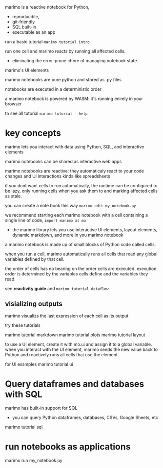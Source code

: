 marimo is a reactive notebook for Python,
- reproducible, 
- git-friendly 
- SQL built-in
- executable as an app

run a basic tutorial
`marimo tutorial intro`

run one cell and marimo reacts by running all affected cells.
- eliminating the error-prone chore of managing notebook state.

marimo's UI elements

marimo notebooks are pure python and stored as .py files

notebooks are executed in a deterministic order

a marimo notebook is powered by WASM:
it's running enirely in your browser

to see all tutorial 
`marimo tutorial --help`


# key concepts

marimo lets you interact with data using Python, SQL, and interactive elements

marimo notebooks can be shared as interactive web apps

marimo notebooks are reactive: they automaticaly react to your code changes and UI interactions
kinda like spreadsheets

if you dont want cells to run automatically, the runtime can be configured to be lazy,
only running cells when you ask them to and marking affected cells as stale.

you can create a note book this way 
`marimo edit my_notebook.py`

we recommend starting each marimo notebook with a cell containing a single line of code,
`import marimo as mo`
- the marimo library lets you use interactive UI elements, layout elements, dynamic markdown, and more
  in you marimo notebook

a marimo notebook is made up of small blocks of Python code called cells.

when you run a cell, marimo automatically runs all cells that read any global variables defined by that cell.

the order of cells has no bearing on the order cells are executed.
execution order is determined by the variables cells define and the variables they read.

see **reactivity guide** and `marimo tutorial dataflow`

## visializing outputs 

marimo visualizs the last expression of each cell as its output

try these tutorials 

marimo tutorial markdown
marimo tutorial plots
marimo tutorial layout

to use a UI element, create it with mo.ui and assign it to a global variable.
when you interact with the UI element, marimo sends the new value back to Python 
and reactively runs all cells that use the element

for UI examples 
marimo tutorial ui  

# Query dataframes and databases with SQL 
marimo has built-in support for SQL
- you can query Python dataframes, databases, CSVs, Google Sheets, etc

marimo tutorial sql 


# run notebooks as applications 

marimo run my_notebook.py






